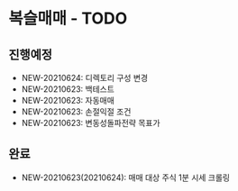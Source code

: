 # 복슬매매 - TODO

## 진행예정
- NEW-20210624: 디렉토리 구성 변경
- NEW-20210623: 백테스트
- NEW-20210623: 자동매매
- NEW-20210623: 손절익절 조건
- NEW-20210623: 변동성돌파전략 목표가

## 완료
- NEW-20210623(20210624): 매매 대상 주식 1분 시세 크롤링

